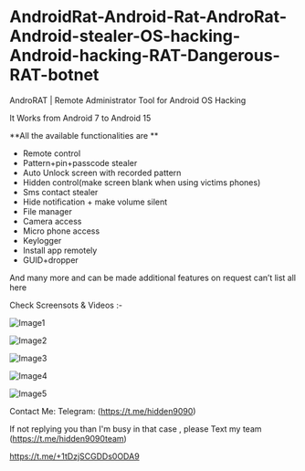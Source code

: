 # AndroidRat-Android-Rat-AndroRat-Android-stealer-OS-hacking-Android-hacking-RAT-Dangerous-RAT-botnet
AndroRAT | Remote Administrator Tool for Android OS Hacking


It Works from Android 7 to Android 15

**All the available functionalities are 
**

- Remote control
- Pattern+pin+passcode stealer
- Auto Unlock screen with recorded pattern
- Hidden control(make screen blank when using victims phones)
- Sms contact stealer
- Hide notification + make volume silent
- File manager
- Camera access
- Micro phone access
- Keylogger
- Install app remotely
- GUID+dropper
  
And many more and can be made additional features on request can’t list all here


Check Screensots & Videos  :-


![Image1](https://ibb.co/Kp97JM0K)




![Image2](https://ibb.co/WNKRGZCT)





![Image3](https://ibb.co/RpndGm3v)




![Image4](https://ibb.co/qMgsD2TW)



![Image5](https://ibb.co/xSPMnCTp)






























Contact Me:
Telegram: (https://t.me/hidden9090)

If not replying you than I'm busy in that case , please Text my team (https://t.me/hidden9090team)

https://t.me/+1tDzjSCGDDs0ODA9
